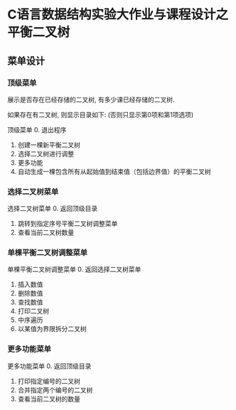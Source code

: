 # C语言数据结构实验大作业与课程设计之平衡二叉树

## 菜单设计

### 顶级菜单

展示是否存在已经存储的二叉树, 有多少课已经存储的二叉树.

如果存在有二叉树, 则显示目录如下: (否则只显示第0项和第1项选项)

顶级菜单
0. 退出程序
1. 创建一棵新平衡二叉树
2. 选择二叉树进行调整
3. 更多功能
4. 自动生成一棵包含所有从起始值到结束值（包括边界值）的平衡二叉树

### 选择二叉树菜单

选择二叉树菜单
0. 返回顶级目录
1. 跳转到指定序号平衡二叉树调整菜单
2. 查看当前二叉树数量

### 单棵平衡二叉树调整菜单

单棵平衡二叉树调整菜单
0. 返回选择二叉树菜单
1. 插入数值
2. 删除数值
3. 查找数值
4. 打印二叉树
5. 中序遍历
6. 以某值为界限拆分二叉树

### 更多功能菜单

更多功能菜单
0. 返回顶级目录
1. 打印指定编号的二叉树
2. 合并指定两个编号的二叉树
3. 查看当前二叉树的数量
